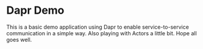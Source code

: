 #  Dapr Demo

This is a basic demo application using Dapr to enable service-to-service communication in a simple way. Also playing with Actors a little bit. Hope all goes well.
